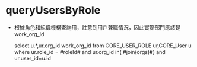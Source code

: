 queryUsersByRole
===

* 根據角色和組織機構查詢用，註意到用戶兼職情況，因此實際部門應該是work_org_id

	 select u.*,ur.org_id work_org_id from CORE_USER_ROLE ur,CORE_User u 
	 where ur.role_id = #roleId# and ur.org_id in( #join(orgs)#) and ur.user_id=u.id